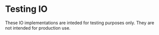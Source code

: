 # Testing IO

These IO implementations are inteded for testing purposes only. They are not
intended for production use.
